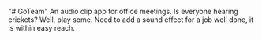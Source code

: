 "# GoTeam" 
An audio clip app for office meetings.
Is everyone hearing crickets? Well, play some.
Need to add a sound effect for a job well done, it is within easy reach.
